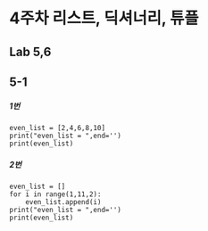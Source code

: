 4주차 리스트, 딕셔너리, 튜플
=============================

Lab 5,6
-----------------------
## 5-1

##### 1번
```
even_list = [2,4,6,8,10]
print("even_list = ",end='')
print(even_list)
```
##### 2번
```
even_list = []
for i in range(1,11,2):
    even_list.append(i)
print("even_list = ",end='')
print(even_list)
```
